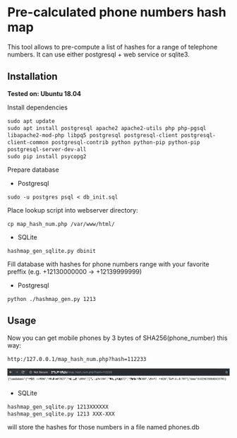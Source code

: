 # Pre-calculated phone numbers hash map 

This tool allows to pre-compute a list of hashes for a range of telephone numbers. It can use either postgresql + web service or sqlite3.

## Installation

**Tested on: Ubuntu 18.04**

Install dependencies

```
sudo apt update
sudo apt install postgresql apache2 apache2-utils php php-pgsql libapache2-mod-php libpq5 postgresql postgresql-client postgresql-client-common postgresql-contrib python python-pip python-pip postgresql-server-dev-all
sudo pip install psycopg2
```


Prepare database

- Postgresql

```
sudo -u postgres psql < db_init.sql
```

Place lookup script into webserver directory:

```
cp map_hash_num.php /var/www/html/
```

- SQLite

```
hashmap_gen_sqlite.py dbinit
```

Fill database with hashes for phone numbers range with your favorite preffix (e.g. +12130000000 -> +12139999999)

- Postgresql

```
python ./hashmap_gen.py 1213
```

## Usage

Now you can get mobile phones by 3 bytes of SHA256(phone_number) this way:

```
http:/127.0.0.1/map_hash_num.php?hash=112233
```  

![ph_candidates](img/hash_api.png)

- SQLite

```
hashmap_gen_sqlite.py 1213XXXXXX
hashmap_gen_sqlite.py 1213 XXX-XXX
```

will store the hashes for those numbers in a file named phones.db
